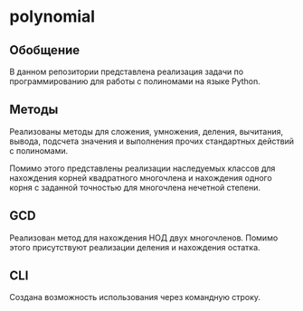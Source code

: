 # polynomial

## Обобщение
В данном репозитории представлена реализация задачи по программированию для работы с полиномами на языке Python.

## Методы
Реализованы методы для сложения, умножения, деления, вычитания, вывода, подсчета значения и выполнения прочих стандартных действий с полиномами.

Помимо этого представлены реализации наследуемых классов для нахождения корней квадратного многочлена и нахождения одного корня с заданной точностью для многочлена нечетной степени.

## GCD
Реализован метод для нахождения НОД двух многочленов. Помимо этого присутствуют реализации деления и нахождения остатка.

## CLI
Создана возможность использования через командную строку.